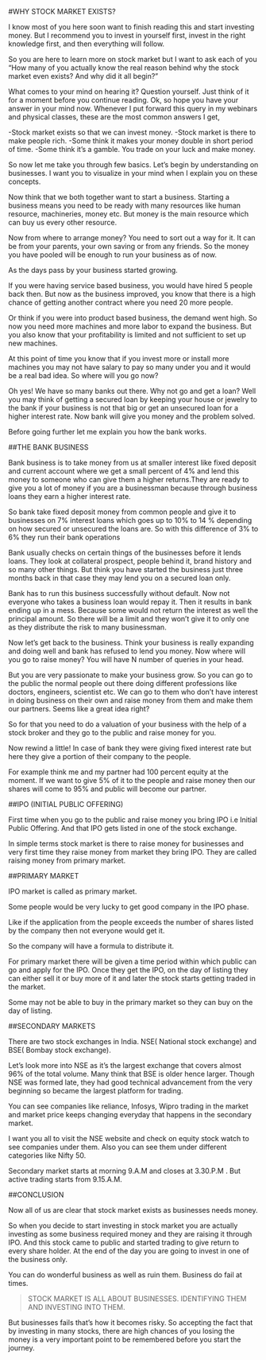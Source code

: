 #WHY STOCK MARKET EXISTS?


<script src="https://code.jquery.com/jquery-3.6.0.min.js" ></script>
<script src="../toc.js" ></script>
<div id='toc'></div>

I know most of you here soon want to finish reading this and start investing money. But I recommend you to invest in yourself first, invest in the right knowledge first, and then everything will follow.

So you are here to learn more on stock market but I want to ask each of you “How many of you actually know the real reason behind why the stock market even exists? And why did it all begin?”

What comes to your mind on hearing it? Question yourself. Just think of it for a moment before you continue reading. Ok, so hope you have your answer in your mind now. Whenever I put forward this query in my webinars and physical classes, these are the most common answers I get,

-Stock market exists so that we can invest money.
-Stock market is there to make people rich.
-Some think it makes your money double in short period of time.
-Some think it’s a gamble. You trade on your luck and make money.

So now let me take you through few basics. Let’s begin by understanding on businesses. I want you to visualize in your mind when I explain you on these concepts.

Now think that we both together want to start a business. Starting a business means you need to be ready with many resources like human resource, machineries, money etc. But money is the main resource which can buy us every other resource.

Now from where to arrange money? You need to sort out a way for it. It can be from your parents, your own saving or from any friends. So the money you have pooled will be enough to run your business as of now.

As the days pass by your business started growing.

If you were having service based business, you would have hired 5 people back then. But now as the business improved, you know that there is a high chance of getting another contract where you need 20 more people.

Or think if you were into product based business, the demand went high. So now you need more machines and more labor to expand the business. But you also know that your profitability is limited and not sufficient to set up new machines.

At this point of time you know that if you invest more or install more machines you may not have salary to pay so many under you and it would be a real bad idea. So where will you go now?

Oh yes! We have so many banks out there. Why not go and get a loan? Well you may think of getting a secured loan by keeping your house or jewelry to the bank if your business is not that big or get an unsecured loan for a higher interest rate. Now bank will give you money and the problem solved.

Before going further let me explain you how the bank works.

##THE BANK BUSINESS

Bank business is to take money from us at smaller interest like fixed deposit and current account where we get a small percent of 4% and lend this money to someone who can give them a higher returns.They are ready to give you a lot of money if you are a businessman because through business loans they earn a higher interest rate.

So bank take fixed deposit money from common people and give it to businesses on 7% interest loans which goes up to 10% to 14 % depending on how secured or unsecured the loans are. So with this difference of 3% to 6% they run their bank operations

Bank usually checks on certain things of the businesses before it lends loans. They look at collateral prospect, people behind it, brand history and so many other things. But think you have started the business just three months back in that case they may lend you on a secured loan only.

Bank has to run this business successfully without default. Now not everyone who takes a business loan would repay it. Then it results in bank ending up in a mess. Because some would not return the interest as well the principal amount. So there will be a limit and they won’t give it to only one as they distribute the risk to many businessman.

Now let’s get back to the business. Think your business is really expanding and doing well and bank has refused to lend you money. Now where will you go to raise money? You will have N number of queries in your head.

But you are very passionate to make your business grow. So you can go to the public the normal people out there doing different professions like doctors, engineers, scientist etc. We can go to them who don’t have interest in doing business on their own and raise money from them and make them our partners. Seems like a great idea right?

So for that you need to do a valuation of your business with the help of a stock broker and they go to the public and raise money for you.

Now rewind a little! In case of bank they were giving fixed interest rate but here they give a portion of their company to the people.

For example think me and my partner had 100 percent equity at the moment. If we want to give 5% of it to the people and raise money then our shares will come to 95% and public will become our partner.

##IPO (INITIAL PUBLIC OFFERING)

First time when you go to the public and raise money you bring IPO i.e Initial Public Offering. And that IPO gets listed in one of the stock exchange.

In simple terms stock market is there to raise money for businesses and very first time they raise money from market they bring IPO. They are called raising money from primary market.

##PRIMARY MARKET

IPO market is called as primary market.

Some people would be very lucky to get good company in the IPO phase.

Like if the application from the people exceeds the number of shares listed by the company then not everyone would get it.

So the company will have a formula to distribute it.

For primary market there will be given a time period within which public can go and apply for the IPO. Once they get the IPO, on the day of listing they can either sell it or buy more of it and later the stock starts getting traded in the market.

Some may not be able to buy in the primary market so they can buy on the day of listing.

##SECONDARY MARKETS

There are two stock exchanges in India. NSE( National stock exchange) and BSE( Bombay stock exchange).

Let’s look more into NSE as it’s the largest exchange that covers almost 96% of the total volume. Many think that BSE is older hence larger. Though NSE was formed late, they had good technical advancement from the very beginning so became the largest platform for trading.

You can see companies like reliance, Infosys, Wipro trading in the market and market price keeps changing everyday that happens in the secondary market.

I want you all to visit the NSE website and check on equity stock watch to see companies under them. Also you can see them under different categories like Nifty 50.

Secondary market starts at morning 9.A.M and closes at 3.30.P.M . But active trading starts from 9.15.A.M.

##CONCLUSION

Now all of us are clear that stock market exists as businesses needs money.

So when you decide to start investing in stock market you are actually investing as some business required money and they are raising it through IPO. And this stock came to public and started trading to give return to every share holder. At the end of the day you are going to invest in one of the business only.

You can do wonderful business as well as ruin them. Business do fail at times.

> STOCK MARKET IS ALL ABOUT BUSINESSES. IDENTIFYING THEM AND INVESTING INTO THEM.

But businesses fails that’s how it becomes risky. So accepting the fact that by investing in many stocks, there are high chances of you losing the money is a very important point to be remembered before you start the journey.
